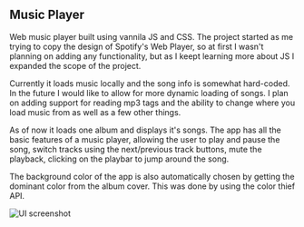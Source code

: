 ## Music Player

Web music player built using vannila JS and CSS. The project started as me trying to copy the design of Spotify's Web Player, so at first I wasn't planning on adding any functionality, but as I keept learning more about JS I expanded the scope of the project.

Currently it loads music locally and the song info is somewhat hard-coded. In the future I would like to allow for more dynamic loading of songs. I plan on adding support for reading mp3 tags and the ability to change where you load music from as well as a few other things.

As of now it loads one album and displays it's songs. The app has all the basic features of a music player, allowing the user to play and pause the song, switch tracks using the next/previous track buttons, mute the playback, clicking on the playbar to jump around the song.

The background color of the app is also automatically chosen by getting the dominant color from the album cover. This was done by using  the color thief API.

![UI screenshot](https://github.com/lukasmiljic/web-music-player/assets/71632978/d7f0cc38-9f84-4415-84df-63e0940fecc4)
